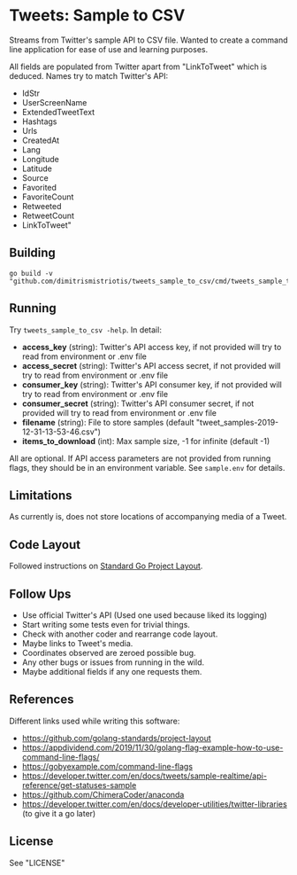 # Tweets: Sample to CSV

Streams from Twitter's sample API to CSV file. Wanted to create a command line application for ease of use and learning purposes.

All fields are populated from Twitter apart from "LinkToTweet" which is deduced. Names try to match Twitter's API:

* IdStr
* UserScreenName
* ExtendedTweetText
* Hashtags
* Urls
* CreatedAt
* Lang
* Longitude
* Latitude
* Source
* Favorited
* FavoriteCount
* Retweeted
* RetweetCount
* LinkToTweet"

## Building

```
go build -v "github.com/dimitrismistriotis/tweets_sample_to_csv/cmd/tweets_sample_to_csv/"
```

## Running

Try ```tweets_sample_to_csv -help```. In detail:

* **access_key** (string): Twitter's API access key, if not provided will try to read from environment or .env file
* **access_secret** (string): Twitter's API access secret, if not provided will try to read from environment or .env file
* **consumer_key** (string): Twitter's API consumer key, if not provided will try to read from environment or .env file
* **consumer_secret** (string): Twitter's API consumer secret, if not provided will try to read from environment or .env file
* **filename** (string): File to store samples (default "tweet_samples-2019-12-31-13-53-46.csv")
* **items_to_download** (int): Max sample size, -1 for infinite (default -1)

All are optional. If API access parameters are not provided from running flags, they should be in an environment variable. See ```sample.env``` for details.

## Limitations

As currently is, does not store locations of accompanying media of a Tweet.

##  Code Layout

Followed instructions on [Standard Go Project Layout](https://github.com/golang-standards/project-layout).

## Follow Ups

* Use official Twitter's API (Used one used because liked its logging)
* Start writing some tests even for trivial things.
* Check with another coder and rearrange code layout.
* Maybe links to Tweet's media.
* Coordinates observed are zeroed possible bug.
* Any other bugs or issues from running in the wild.
* Maybe additional fields if any one requests them.

## References

Different links used while writing this software:

* <https://github.com/golang-standards/project-layout>
* <https://appdividend.com/2019/11/30/golang-flag-example-how-to-use-command-line-flags/>
* <https://gobyexample.com/command-line-flags>
* <https://developer.twitter.com/en/docs/tweets/sample-realtime/api-reference/get-statuses-sample>
* <https://github.com/ChimeraCoder/anaconda>
* <https://developer.twitter.com/en/docs/developer-utilities/twitter-libraries> (to give it a go later)

## License

See "LICENSE"
